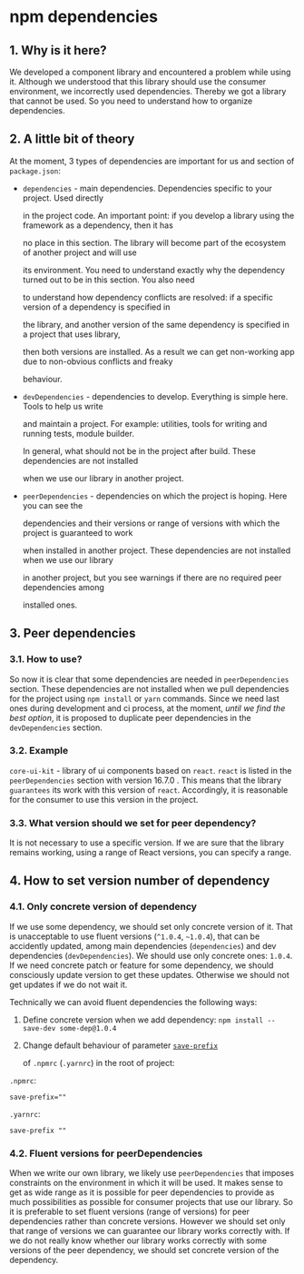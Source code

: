 # npm dependencies

## 1. Why is it here?

We developed a component library and encountered a problem while using it. Although we understood that this library should use the consumer environment, we incorrectly used dependencies. Thereby we got a library that cannot be used. So you need to understand how to organize dependencies.

## 2. A little bit of theory

At the moment, 3 types of dependencies are important for us and section of `package.json`:

* `dependencies` - main dependencies.  Dependencies specific to your project. Used directly 

  in the project code. An important point: if you develop a library using the framework as a dependency, then it has

  no place in this section. The library will become part of the ecosystem of another project and will use

  its environment. You need to understand exactly why the dependency turned out to be in this section.  You also need

  to understand how dependency conflicts are resolved: if a specific version of a dependency is specified in

  the library, and another version of the same dependency is specified in a project that uses library, 

  then both versions are installed. As a result we can get non-working app due to non-obvious conflicts and freaky

  behaviour.

* `devDependencies` - dependencies to develop. Everything is simple here. Tools to help us write

  and maintain a project. For example: utilities, tools for writing and running tests, module builder. 

  In general, what should not be in the project after build. These dependencies are not installed 

  when we use our library in another project.

* `peerDependencies` - dependencies on which the project is hoping. Here you can see the

  dependencies and their versions or range of versions with which the project is guaranteed to work 

  when installed in another project. These dependencies are not installed when we use our library 

  in another project, but you see warnings if there are no required peer dependencies among 

  installed ones.

## 3. Peer dependencies

### 3.1. How to use?

So now it is clear that some dependencies are needed in `peerDependencies` section. These dependencies are not installed when we pull dependencies for the project using `npm install` or `yarn` commands. Since we need last ones during development and ci process, at the moment, _until we find the best option_, it is proposed to duplicate peer dependencies in the `devDependencies` section.

### 3.2. Example

`core-ui-kit` - library of ui components based on `react`. `react` is listed in the `peerDependencies` section with version 16.7.0 . This means that the library `guarantees` its work with this version of `react`. Accordingly, it is reasonable for the consumer to use this version in the project.

### 3.3. What version should we set for peer dependency?

It is not necessary to use a specific version. If we are sure that the library remains working, using a range of React versions, you can specify a range.

## 4. How to set version number of dependency

### 4.1. Only concrete version of dependency

If we use some dependency, we should set only concrete version of it. That is unacceptable to use fluent versions \(`^1.0.4`, `~1.0.4`\), that can be accidently updated, among main dependencies \(`dependencies`\) and dev dependencies \(`devDependencies`\). We should use only concrete ones: `1.0.4`. If we need concrete patch or feature for some dependency, we should consciously update version to get these updates. Otherwise we should not get updates if we do not wait it.

Technically we can avoid fluent dependencies the following ways:

1. Define concrete version when we add dependency: `npm install --save-dev some-dep@1.0.4`
2. Change default behaviour of parameter [`save-prefix`](https://docs.npmjs.com/misc/config#save-prefix) 

   of `.npmrc` \(`.yarnrc`\) in the root of project:

`.npmrc`:

```text
save-prefix=""
```

`.yarnrc`:

```text
save-prefix ""
```

### 4.2. Fluent versions for peerDependencies

When we write our own library, we likely use `peerDependencies` that imposes constraints on the environment in which it will be used. It makes sense to get as wide range as it is possible for peer dependencies to provide as much possibilities as possible for consumer projects that use our library. So it is preferable to set fluent versions \(range of versions\) for peer dependencies rather than concrete versions. However we should set only that range of versions we can guarantee our library works correctly with. If we do not really know whether our library works correctly with some versions of the peer dependency, we should set concrete version of the dependency.

